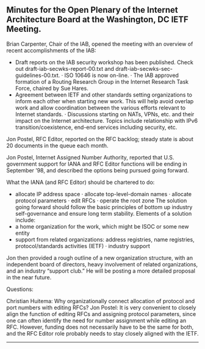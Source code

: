 
Minutes for the Open Plenary of the Internet Architecture Board at the Washington, DC IETF Meeting.
---------------------------------------------------------------------------------------------------


Brian Carpenter, Chair of the IAB, opened the meeting with an overview of recent accomplishments of the IAB:


* Draft reports on the IAB security workshop has been published. Check out draft-iab-secwks-report-00.txt and draft-iab-secwks-sec-guidelines-00.txt. · ISO 10646 is now on-line. · The IAB approved formation of a Routing Research Group in the Internet Research Task Force, chaired by Sue Hares.
* Agreement between IETF and other standards setting organizations to inform each other when starting new work. This will help avoid overlap work and allow coordination between the various efforts relevant to Internet standards. · Discussions starting on NATs, VPNs, etc. and their impact on the Internet architecture. Topics include relationship with IPv6 transition/coexistence, end-end services including security, etc.


Jon Postel, RFC Editor, reported on the RFC backlog; steady state is about 20 documents in the queue each month.


Jon Postel, Internet Assigned Number Authority, reported that U.S. government support for IANA and RFC Editor functions will be ending in September ’98, and described the options being pursued going forward.


What the IANA (and RFC Editor) should be chartered to do:


* allocate IP address space · allocate top-level-domain names · allocate protocol parameters · edit RFCs · operate the root zone
The solution going forward should follow the basic principles of bottom up industry self-governance and ensure long term stability. Elements of a solution include:
* a home organization for the work, which might be ISOC or some new entity
* support from related organizations: address registries, name registries, protocol/standards activities (IETF) · industry support


Jon then provided a rough outline of a new organization structure, with an independent board of directors, heavy involvement of related organizations, and an industry “support club.” He will be posting a more detailed proposal in the near future.


Questions:


Christian Huitema: Why organizationally connect allocation of protocol and port numbers with editing RFCs? Jon Postel: It is very convenient to closely align the function of editing RFCs and assigning protocol parameters, since one can often identify the need for number assignment while editing an RFC. However, funding does not necessarily have to be the same for both, and the RFC Editor role probably needs to stay closely aligned with the IETF.


---


